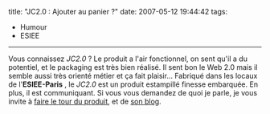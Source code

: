 title: "JC2.0 : Ajouter au panier ?"
date: 2007-05-12 19:44:42
tags:
  - Humour
  - ESIEE
---

Vous connaissez _JC2.0_&nbsp;? Le produit a l'air fonctionnel, on sent qu'il a du potentiel, et le packaging est très bien réalisé. Il sent bon le Web 2.0 mais il semble aussi très orienté métier et ça fait plaisir&#8230; Fabriqué dans les locaux de l'**ESIEE-Paris** , le _JC2.0_ est un produit estampillé finesse embarquée. En plus, il est communiquant. Si vous vous demandez de quoi je parle, je vous invite à [faire le tour du produit](//choain.fr/cvjc20/), et de [son blog](http://jchoain.free.fr/wordpressfr/).